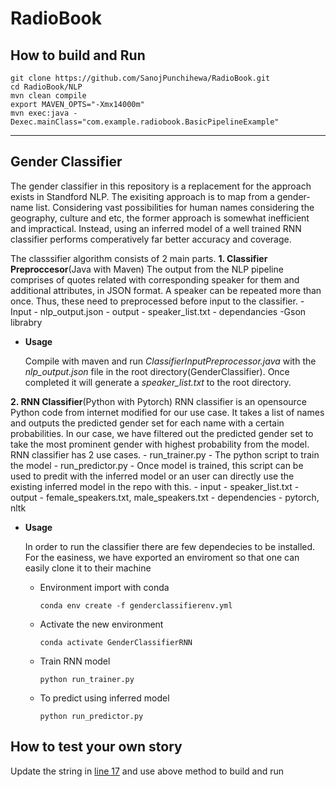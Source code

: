 # RadioBook

## How to build and Run
```
git clone https://github.com/SanojPunchihewa/RadioBook.git
cd RadioBook/NLP
mvn clean compile
export MAVEN_OPTS="-Xmx14000m"
mvn exec:java -Dexec.mainClass="com.example.radiobook.BasicPipelineExample"
```

------------


## Gender Classifier
The gender classifier in this repository is a replacement for the approach exists in Standford NLP. The exisiting 
approach is to map from a gender-name list. Considering vast possibilities for human names considering the 
geography, culture and etc, the former approach is somewhat inefficient and impractical. Instead, using an 
inferred model of a well trained RNN classifier performs comperatively far better accuracy and coverage.

The classsifier algorithm consists of 2 main parts.
**1.  Classifier Preproccesor**(Java with Maven)
The output from the NLP pipeline comprises of quotes related with corresponding speaker for them and additional attributes, in JSON format. A speaker can be repeated more than once. Thus, these need to preprocessed before input to the classifier.
       - Input - nlp_output.json
	   - output - speaker_list.txt
	   - dependancies -Gson librabry
	   
	   
- **Usage**

  Compile with maven and run *ClassifierInputPreprocessor.java* with the *nlp_output.json* file in the root directory(GenderClassifier).   Once completed it will generate a *speaker_list.txt* to the root directory.

**2. RNN Classifier**(Python with Pytorch)
RNN classifier is an opensource Python code from internet modified for our use case. It takes a list of names and outputs the predicted gender set for each name with a certain probabilities. In our case, we have filtered out the predicted gender set to take the most prominent gender with highest probability from the model. RNN classifier has 2 use cases.
    - run_trainer.py - The python script to train the model
    - run_predictor.py - Once model is trained, this script can be used to predit with the inferred model or an user can directly use the existing inferred model in the repo with this.
	- input - speaker_list.txt
	- output - female_speakers.txt, male_speakers.txt
    - dependencies - pytorch, nltk
- **Usage**

  In order to run the classifier there are few dependecies to be installed. For the easiness, we have exported an enviroment so that one   can easily clone it to their machine
  
     - Environment import with conda
     
	   `conda env create -f genderclassifierenv.yml`
     - Activate the new environment
     
	   `conda activate GenderClassifierRNN`
     - Train RNN model
     
	   `python run_trainer.py`
     - To predict using inferred model
     
	   `python run_predictor.py`
	   

## How to test your own story

Update the string in [line 17](https://github.com/SanojPunchihewa/RadioBook/blob/fc78a53223075fe7e1b69ec806da80209d466d00/NLP/src/main/java/com/example/radiobook/BasicPipelineExample.java#L17)
and use above method to build and run
